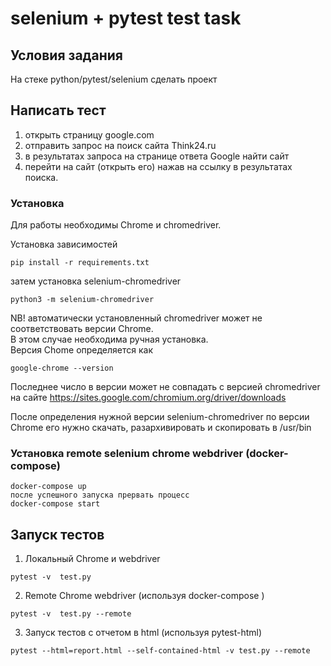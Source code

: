 # selenium + pytest test task
## Условия задания
  На стеке python/pytest/selenium сделать проект
## Написать тест  
 1) открыть страницу google.com
 2) отправить запрос на поиск сайта Think24.ru
 3) в результатах запроса на странице ответа Google найти сайт
 4) перейти на сайт (открыть его) нажав на ссылку в результатах поиска.

### Установка
Для работы необходимы Chrome и chromedriver.  

Установка зависимостей
```
pip install -r requirements.txt 
```
затем установка selenium-chromedriver
```
python3 -m selenium-chromedriver
```
NB! автоматически установленный chromedriver 
    может не соответствовать версии Chrome.  
    В этом случае необходима ручная установка.  
Версия Chome определяется как 
```
google-chrome --version
```
Последнее число в версии может не совпадать с версией chromedriver на сайте
https://sites.google.com/chromium.org/driver/downloads  

После определения нужной версии selenium-chromedriver по версии Chrome его нужно скачать, 
разархивировать и скопировать в /usr/bin

### Установка remote selenium chrome webdriver (docker-compose)
```
docker-compose up
после успешного запуска прервать процесс
docker-compose start
```


## Запуск тестов
1) Локальный Chrome и webdriver
``` 
pytest -v  test.py
```
2) Remote Chrome webdriver (используя docker-compose )

``` 
pytest -v  test.py --remote
```

3) Запуск тестов с отчетом в html (используя pytest-html)
```
pytest --html=report.html --self-contained-html -v test.py --remote
```

